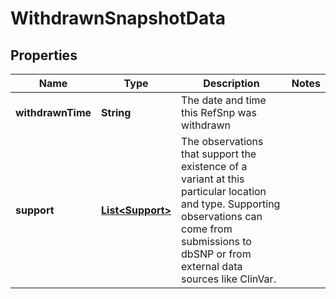 # WithdrawnSnapshotData

## Properties
Name | Type | Description | Notes
------------ | ------------- | ------------- | -------------
**withdrawnTime** | **String** | The date and time this RefSnp was withdrawn | 
**support** | [**List&lt;Support&gt;**](Support.md) | The observations that support the existence of a variant at this particular location and type. Supporting observations can come from submissions to dbSNP or from external data sources like ClinVar. | 
